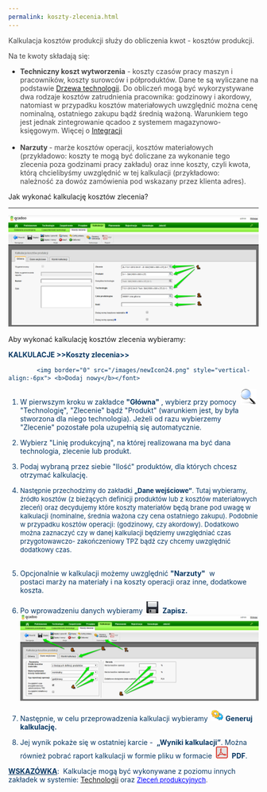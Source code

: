 ```yaml
---
permalink: koszty-zlecenia.html
---
```

<font color="#444444">Kalkulacja kosztów produkcji służy do obliczenia kwot - kosztów produkcji.
    </font>
<font color="#444444"><br>
    </font>

<font color="#444444">Na te kwoty składają się:</font>

- <font color="#444444"><b>Techniczny koszt wytworzenia</b> - koszty czasów pracy maszyn i pracowników, koszty surowców i półproduktów. Dane te są wyliczane na podstawie <a href="/technologie">Drzewa technologii</a>. Do obliczeń mogą być wykorzystywane dwa rodzaje kosztów zatrudnienia pracownika: godzinowy i akordowy, natomiast w przypadku kosztów materiałowych uwzględnić można cenę nominalną, ostatniego zakupu bądź średnią ważoną. Warunkiem tego jest jednak zintegrowanie qcadoo z systemem magazynowo-księgowym. Więcej o <a href="/integracja">Integracji</a><br>
            <br>
        </font>
- <font color="#444444"><b>Narzuty </b>- marże kosztów operacji, kosztów materiałowych (przykładowo: koszty te mogą być doliczane za wykonanie tego zlecenia poza godzinami pracy zakładu) oraz inne koszty, czyli kwota, którą chcielibyśmy uwzględnić w tej kalkulacji (przykładowo: należność za dowóz zamówienia pod wskazany przez klienta adres).</font>

Jak wykonać kalkulację kosztów zlecenia?

* * *
  

 ![](/images/kalkulacje-%20koszty%20zjecenie-%20g%C5%82%C3%B3wna-%20strza%C5%82ki.png)
 
 Aby wykonać kalkulację kosztów zlecenia wybieramy:

  

<font color="#073763"><b>KALKULACJE &gt;&gt;Koszty zlecenia&gt;&gt; </b>

            <img border="0" src="/images/newIcon24.png" style="vertical-align:-6px"> <b>Dodaj nowy</b></font>

1. W pierwszym kroku w zakładce **"Główna"** , wybierz&nbsp;przy pomocy&nbsp; ![](/images/lupka.png)"Technologię", "Zlecenie"&nbsp;bądź&nbsp;"Produkt" (warunkiem jest, by była stworzona dla niego technologia). Jeżeli od razu wybierzemy "Zlecenie"&nbsp;pozostałe pola uzupełnią się automatycznie.&nbsp;  
  
2. Wybierz "Linię produkcyjną", na której realizowana ma być dana technologia, zlecenie lub produkt.  
  
3. Podaj wybraną przez siebie&nbsp;"Ilość" produktów, dla których chcesz otrzymać kalkulację.&nbsp; 
  

4. <font size="2">Następnie przechodzimy do zakładki <b>„Dane wejściowe”</b>. Tutaj wybieramy, źródło kosztów (z bieżących definicji produktów lub z kosztów materiałowych zleceń) oraz decydujemy które koszty materiałów będą brane pod uwagę w kalkulacji (nominalne, średnia ważona czy cena ostatniego zakupu). Podobnie w przypadku kosztów operacji: (godzinowy, czy akordowy). Dodatkowo można zaznaczyć czy w danej kalkulacji będziemy uwzględniać czas przygotowawczo- zakończeniowy TPZ bądź czy chcemy uwzględnić dodatkowy czas.<br>
                    <br>
                </font>
5. Opcjonalnie w kalkulacji możemy uwzględnić **"Narzuty"** &nbsp;w postaci&nbsp;marży na materiały i na koszty operacji oraz inne, dodatkowe koszta.  
  
6. Po wprowadzeniu danych wybieramy&nbsp; ![](/images/saveIcon24.png)&nbsp; **Zapisz.** &nbsp;  
 ![](/images/Kalkulacje-%20koszty%20zlecenia-%20dane%20wej%C5%9Bciowe-%20strza%C5%82ki.png)
7. Następnie, w celu przeprowadzenia kalkulacji wybieramy&nbsp; ![](/images/generateIcon24.png) **Generuj kalkulację.** &nbsp;  
  
8. Jej wynik pokaże się w ostatniej karcie -&nbsp; **„Wyniki kalkulacji”**. Można również pobrać raport kalkulacji w formie pliku w formacie&nbsp; ![](/images/pdfIcon24.png)&nbsp; **PDF**. 

  

<u style="font-weight:bold">WSKAZÓWKA</u>:
&nbsp;Kalkulacje mogą być wykonywane z poziomu innych zakładek w systemie:&nbsp;[Technologii](/technologie) oraz <font style="font-size:10pt;background-color:transparent"><a href="/zlecenia-produkcyjne" style="color:rgb(0,0,255);font-size:10pt;background-color:transparent">Zleceń produkcyjnych</a><font color="#444444">.</font></font>
 &nbsp;

